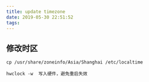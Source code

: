 ```yaml
---
title: update timezone
date: 2019-05-30 22:51:52
tags:
---
```


## 修改时区
```
cp /usr/share/zoneinfo/Asia/Shanghai /etc/localtime

hwclock -w  写入硬件，避免重启失效
```